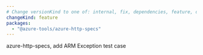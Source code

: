 ```yaml
---
# Change versionKind to one of: internal, fix, dependencies, feature, deprecation, breaking
changeKind: feature
packages:
  - "@azure-tools/azure-http-specs"
---
```


azure-http-specs, add ARM Exception test case
